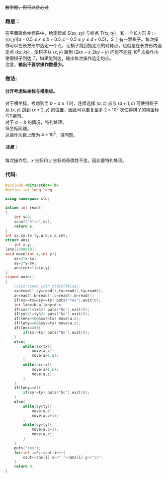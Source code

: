 ~~数学题，但可以贪心过~~

### 题意：

在平面直角坐标系中，给定起点 $S(sx,sy)$ 与终点 $T(tx,ty)$，和一个长方形 $R := \{(x,y)|a-0.5\le x \le b+0.5, c-0.5\le y \le d+0.5\}$，$S$ 上有一颗棋子。每次操作可以在长方形中选定一个点，让棋子跳到指定点的对称点，也就是在长方形内选定点 $(kx,ky)$，使棋子从 $(x,y)$ 跳到 $(2kx-x,2ky-y)$ 问能不能在 $10^6$ 次操作内使得棋子到达 $T$，如果能到达，输出每次操作选定的点。  
注意，**输出不要求操作数最少。**

### 做法:

#### 分开考虑纵坐标与横坐标。

对于横坐标，考虑到当 $b-a\ge1$ 时，连续选择 $(a,c)$ 点与 $(a+1,c)$ 可使得棋子从 $(x,y)$ 跳到 $(x\pm2,y)$ 的位置，因此可以重复至多 $2\times 10^5$ 次使得棋子的横坐标与T相同。  
对于 $a=b$ 的情况，特判处理。  
纵坐标同理。  
总操作次数上限为 $4\times10^5$，没问题。

##### 注意：

每次操作后，$x$ 坐标和 $y$ 坐标的奇偶性不变。因此要特判处理。
### 代码:

```cpp
#include <bits/stdc++.h>
#define int long long

using namespace std;

inline int read()
{
    int s=0;
    scanf("%lld",&s);
    return s;
}
int sx,sy,tx,ty,a,b,c,d,cnt;
struct ans{
    int x,y;
}ans[1000010];
void move(int x,int y){
    sx=2*x-sx;
    sy=2*y-sy;
    ans[cnt++]={x,y};
}
signed main()
{
    //ios::sync_with_stdio(false);
    sx=read(),sy=read(),tx=read(),ty=read();
    a=read(),b=read(),c=read(),d=read();
    if(sx==tx&&sy==ty) puts("Yes"),exit(0);
    int lenx=b-a,leny=d-c;
    if(sx%2!=tx%2) puts("No"),exit(0);
    if(sy%2!=ty%2) puts("No"),exit(0);
    if(lenx==0&&sx!=tx) move(a,c);
    if(leny==0&&sy!=ty) move(a,c);
    if(lenx==0){
        if(sx!=tx) puts("No"),exit(0);
    }
    else{
        while(sx<tx){
            move(a,c);
            move(a+1,c);
        }
        while(sx>tx){
            move(a+1,c);
            move(a,c);
        }
    }
    if(leny==0){
        if(sy!=ty) puts("No"),exit(0);
    }
    else{
        while(sy<ty){
            move(a,c);
            move(a,c+1);
        }
        while(sy>ty){
            move(a,c+1);
            move(a,c);
        }
    }
    puts("Yes");
    for(int i=0;i<cnt;i++){
        cout<<ans[i].x<<" "<<ans[i].y<<"\n";
    }
    return 0;
}
```